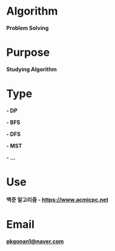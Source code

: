 # Algorithm
**Problem Solving**

# Purpose
**Studying Algorithm**

# Type
**- DP**

**- BFS**

**- DFS**

**- MST**

**- ...**

# Use
**백준 알고리즘 - https://www.acmicpc.net**

# Email
**pkgonan1@naver.com**